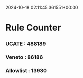 2024-10-18 02:11:45.361551+00:00
# Rule Counter 
 ### UCATE : 488189

 ### Veneto : 86186

 ### Allowlist : 13930